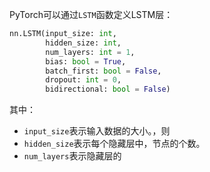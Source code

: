 PyTorch可以通过`LSTM`函数定义LSTM层：
```python
nn.LSTM(input_size: int, 
		hidden_size: int, 
		num_layers: int = 1,
		bias: bool = True,
		batch_first: bool = False,
		dropout: int = 0,
		bidirectional: bool = False)
```
其中：
- `input_size`表示输入数据的大小。，则
- `hidden_size`表示每个隐藏层中，节点的个数。
- `num_layers`表示隐藏层的